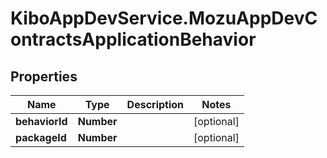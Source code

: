 # KiboAppDevService.MozuAppDevContractsApplicationBehavior

## Properties

Name | Type | Description | Notes
------------ | ------------- | ------------- | -------------
**behaviorId** | **Number** |  | [optional] 
**packageId** | **Number** |  | [optional] 


